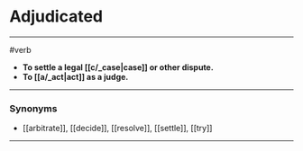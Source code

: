 # Adjudicated
---
#verb
- **To settle a legal [[c/_case|case]] or other dispute.**
- **To [[a/_act|act]] as a judge.**
---
### Synonyms
- [[arbitrate]], [[decide]], [[resolve]], [[settle]], [[try]]
---
